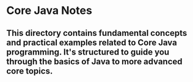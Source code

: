 # Core Java Notes

This directory contains fundamental concepts and practical examples related to Core Java programming. It's structured to guide you through the basics of Java to more advanced core topics.
---
